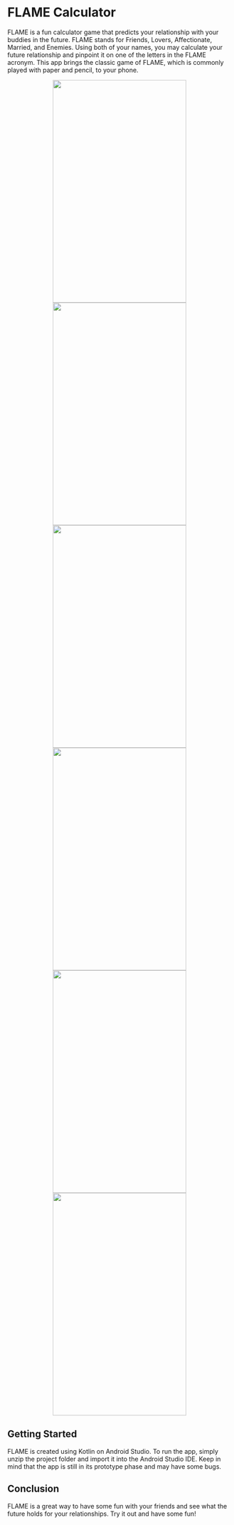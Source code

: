 # FLAME Calculator
FLAME is a fun calculator game that predicts your relationship with your buddies in the future. FLAME stands for Friends, Lovers, Affectionate, Married, and Enemies. Using both of your names, you may calculate your future relationship and pinpoint it on one of the letters in the FLAME acronym. This app brings the classic game of FLAME, which is commonly played with paper and pencil, to your phone.

<p align = "center">
  <img src="https://user-images.githubusercontent.com/91404670/217304532-6c7bcf9d-f8a8-4538-a61b-c7d4193d58c1.png" width="300" height="500" />
  <img src="https://user-images.githubusercontent.com/91404670/217304540-02173a6e-f5b6-49cb-a575-580a31a75d02.png" width="300" height="500" />
  <img src="https://user-images.githubusercontent.com/91404670/217304548-31ed191e-dd81-47e0-8d5e-379a36f6924e.png" width="300" height="500" />
  <img src="https://user-images.githubusercontent.com/91404670/217304549-3ab344fe-7f3f-471f-a626-5dceb9cf2edb.png" width="300" height="500" />
  <img src="https://user-images.githubusercontent.com/91404670/217304551-1f699b9b-ae14-4ad6-91a8-15a553a1a879.png" width="300" height="500" />
  <img src="https://user-images.githubusercontent.com/91404670/217304557-f9064fe0-1a62-400a-aa4b-5f76d217c0d5.png" width="300" height="500" />
</p>

## Getting Started
FLAME is created using Kotlin on Android Studio. To run the app, simply unzip the project folder and import it into the Android Studio IDE. Keep in mind that the app is still in its prototype phase and may have some bugs.

## Conclusion
FLAME is a great way to have some fun with your friends and see what the future holds for your relationships. Try it out and have some fun!
